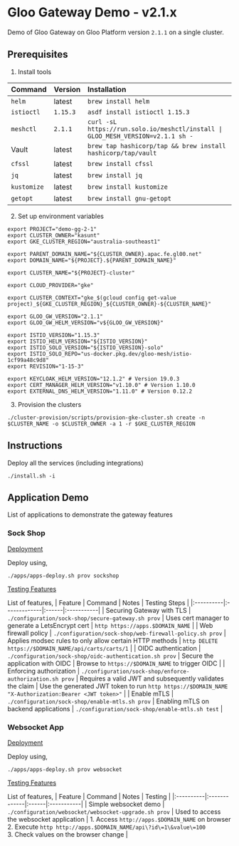 # Gloo Gateway Demo - v2.1.x

Demo of Gloo Gateway on Gloo Platform version `2.1.1` on a single cluster.

## Prerequisites

1. Install tools

  | Command   | Version |      Installation      |
  |:----------|:---------------|:-------------|
  | `helm` | latest | `brew install helm` |
  | `istioctl` | `1.15.3` | `asdf install istioctl 1.15.3` |
  | `meshctl` | `2.1.1` | `curl -sL https://run.solo.io/meshctl/install \| GLOO_MESH_VERSION=v2.1.1 sh -` |
  | Vault | latest | `brew tap hashicorp/tap && brew install hashicorp/tap/vault` |
  | `cfssl` | latest | `brew install cfssl` |
  | `jq` | latest | `brew install jq` |
  | `kustomize` | latest | `brew install kustomize` |
  | `getopt` | latest | `brew install gnu-getopt` |

2. Set up environment variables

  ```
  export PROJECT="demo-gg-2-1"
  export CLUSTER_OWNER="kasunt"
  export GKE_CLUSTER_REGION="australia-southeast1"

  export PARENT_DOMAIN_NAME="${CLUSTER_OWNER}.apac.fe.gl00.net"
  export DOMAIN_NAME="${PROJECT}.${PARENT_DOMAIN_NAME}"

  export CLUSTER_NAME="${PROJECT}-cluster"

  export CLOUD_PROVIDER="gke"

  export CLUSTER_CONTEXT="gke_$(gcloud config get-value project)_${GKE_CLUSTER_REGION}_${CLUSTER_OWNER}-${CLUSTER_NAME}"

  export GLOO_GW_VERSION="2.1.1"
  export GLOO_GW_HELM_VERSION="v${GLOO_GW_VERSION}"

  export ISTIO_VERSION="1.15.3"
  export ISTIO_HELM_VERSION="${ISTIO_VERSION}"
  export ISTIO_SOLO_VERSION="${ISTIO_VERSION}-solo"
  export ISTIO_SOLO_REPO="us-docker.pkg.dev/gloo-mesh/istio-1cf99a48c9d8"
  export REVISION="1-15-3"

  export KEYCLOAK_HELM_VERSION="12.1.2" # Version 19.0.3
  export CERT_MANAGER_HELM_VERSION="v1.10.0" # Version 1.10.0
  export EXTERNAL_DNS_HELM_VERSION="1.11.0" # Version 0.12.2
  ```

3. Provision the clusters

  ```
  ./cluster-provision/scripts/provision-gke-cluster.sh create -n $CLUSTER_NAME -o $CLUSTER_OWNER -a 1 -r $GKE_CLUSTER_REGION
  ```

## Instructions

Deploy all the services (including integrations)

```
./install.sh -i
```

## Application Demo

List of applications to demonstrate the gateway features

### Sock Shop

<u>Deployment</u>

Deploy using,
```
./apps/apps-deploy.sh prov sockshop
```

<u>Testing Features</u>

List of features,
| Feature   |      Command      |  Notes | Testing Steps |
|:----------|:-------------|:------|:-----------|
| Securing Gateway with TLS | `./configuration/sock-shop/secure-gateway.sh prov` | Uses cert manager to generate a LetsEncrypt cert | `http https://apps.$DOMAIN_NAME` |
| Web firewall policy | `./configuration/sock-shop/web-firewall-policy.sh prov` | Applies modsec rules to only allow certain HTTP methods | `http DELETE https://$DOMAIN_NAME/api/carts/carts/1` |
| OIDC authentication | `./configuration/sock-shop/oidc-authentication.sh prov` | Secure the application with OIDC | Browse to `https://$DOMAIN_NAME` to trigger OIDC |
| Enforcing authorization | `./configuration/sock-shop/enforce-authorization.sh prov` | Requires a valid JWT and subsequently validates the claim | Use the generated JWT token to run `http https://$DOMAIN_NAME "X-Authorization:Bearer <JWT token>"` |
| Enable mTLS | `./configuration/sock-shop/enable-mtls.sh prov` | Enabling mTLS on backend applications | `./configuration/sock-shop/enable-mtls.sh test` |

### Websocket App

<u>Deployment</u>

Deploy using,
```
./apps/apps-deploy.sh prov websocket
```

<u>Testing Features</u>

List of features,
| Feature   |      Command      |  Notes | Testing |
|:----------|:-------------|:------|:-----------|
| Simple websocket demo | `./configuration/websocket/websocket-upgrade.sh prov` | Used to access the websocket application | 1. Access `http://apps.$DOMAIN_NAME` on browser<br>2. Execute `http http://apps.$DOMAIN_NAME/api\?id\=1\&value\=100`<br>3. Check values on the browser change |
